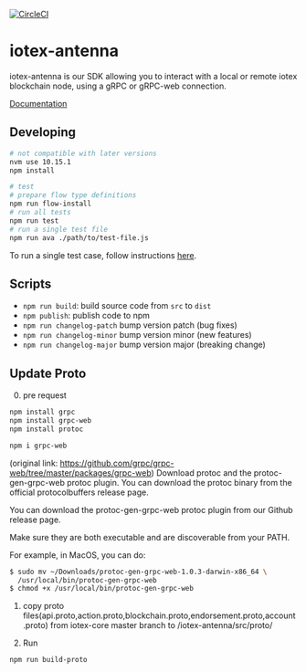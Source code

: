 [![CircleCI](https://circleci.com/gh/iotexproject/iotex-antenna.svg?style=svg&circle-token=9793be645e0d890924fee61fa5e3bfaff8d19942)](https://circleci.com/gh/iotexproject/iotex-antenna)

# iotex-antenna

iotex-antenna is our SDK allowing you to interact with a local or remote iotex blockchain node, using a gRPC or gRPC-web connection.

[Documentation](https://docs.iotex.io/docs/libraries-and-tools.html)

## Developing

```bash
# not compatible with later versions 
nvm use 10.15.1
npm install

# test
# prepare flow type definitions
npm run flow-install
# run all tests
npm run test
# run a single test file
npm run ava ./path/to/test-file.js
```

To run a single test case, follow instructions [here](https://github.com/avajs/ava/blob/master/docs/01-writing-tests.md#running-specific-tests).

## Scripts

- `npm run build`: build source code from `src` to `dist`
- `npm publish`: publish code to npm
- `npm run changelog-patch` bump version patch (bug fixes)
- `npm run changelog-minor` bump version minor (new features)
- `npm run changelog-major` bump version major (breaking change)


## Update Proto
0. pre request
```bash
npm install grpc
npm install grpc-web
npm install protoc

npm i grpc-web
```
 (original link: https://github.com/grpc/grpc-web/tree/master/packages/grpc-web)
 Download protoc and the protoc-gen-grpc-web protoc plugin.
 You can download the protoc binary from the official protocolbuffers release page.

 You can download the protoc-gen-grpc-web protoc plugin from our Github release page.

 Make sure they are both executable and are discoverable from your PATH.

 For example, in MacOS, you can do:
```bash
$ sudo mv ~/Downloads/protoc-gen-grpc-web-1.0.3-darwin-x86_64 \
  /usr/local/bin/protoc-gen-grpc-web
$ chmod +x /usr/local/bin/protoc-gen-grpc-web
```

1. copy proto files(api.proto,action.proto,blockchain.proto,endorsement.proto,account.proto) from iotex-core master branch to /iotex-antenna/src/proto/

2. Run
```bash
npm run build-proto
```
